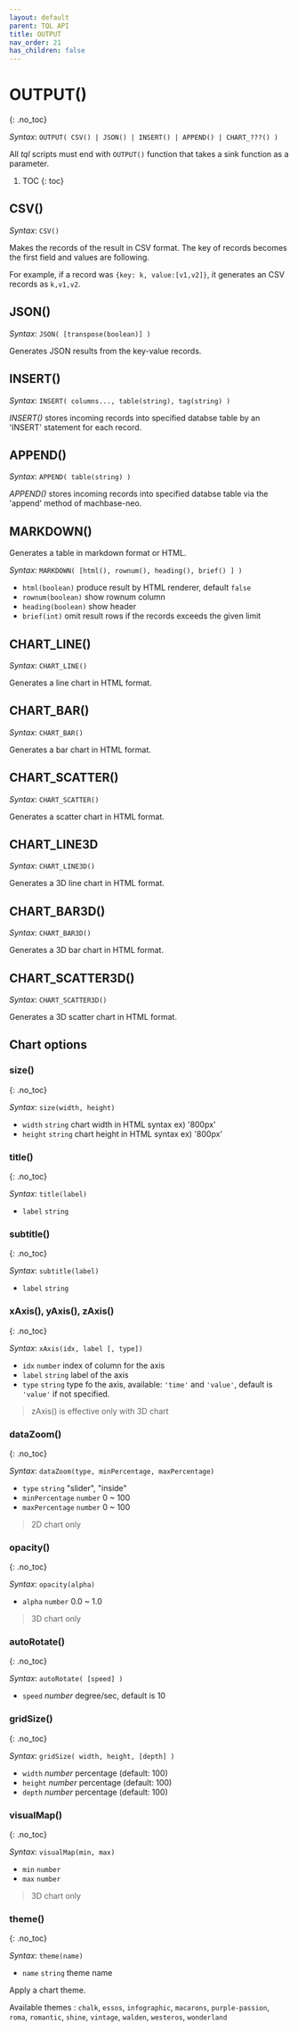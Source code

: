 ```yaml
---
layout: default
parent: TQL API
title: OUTPUT
nav_order: 21
has_children: false
---
```


# OUTPUT()
{: .no_toc}

<!-- next release
*Syntax*: `OUTPUT( CSV() | JSON() | INSERT() | APPEND() | MARKDOWN() | CHART_???() )`
-->
*Syntax*: `OUTPUT( CSV() | JSON() | INSERT() | APPEND() | CHART_???() )`

All *tql* scripts must end with `OUTPUT()` function that takes a sink function as a parameter.

1. TOC
{: toc}

## CSV()

*Syntax*: `CSV()`

Makes the records of the result in CSV format. The key of records becomes the first field and values are following.

For example, if a record was `{key: k, value:[v1,v2]}`, it generates an CSV records as `k,v1,v2`.

## JSON()

*Syntax*: `JSON( [transpose(boolean)] )`

Generates JSON results from the key-value records.

## INSERT()

*Syntax*: `INSERT( columns..., table(string), tag(string) )`

*INSERT()* stores incoming records into specified databse table by an 'INSERT' statement for each record.

## APPEND()

*Syntax*: `APPEND( table(string) )`

*APPEND()* stores incoming records into specified databse table via the 'append' method of machbase-neo.

## MARKDOWN()

Generates a table in markdown format or HTML.

*Syntax*: `MARKDOWN( [html(), rownum(), heading(), brief() ] )`

- `html(boolean)` produce result by HTML renderer, default `false`
- `rownum(boolean)` show rownum column
- `heading(boolean)` show header
- `brief(int)` omit result rows if the records exceeds the given limit

## CHART_LINE()

*Syntax*: `CHART_LINE()`

Generates a line chart in HTML format.

## CHART_BAR()

*Syntax*: `CHART_BAR()`

Generates a bar chart in HTML format.

## CHART_SCATTER()

*Syntax*: `CHART_SCATTER()`

Generates a scatter chart in HTML format.

## CHART_LINE3D

*Syntax*: `CHART_LINE3D()`

Generates a 3D line chart in HTML format.

## CHART_BAR3D()

*Syntax*: `CHART_BAR3D()`

Generates a 3D bar chart in HTML format.

## CHART_SCATTER3D()

*Syntax*: `CHART_SCATTER3D()`

Generates a 3D scatter chart in HTML format.

## Chart options

### size()
{: .no_toc}

*Syntax*: `size(width, height)`

- `width` `string` chart width in HTML syntax ex) '800px'
- `height` `string` chart height in HTML syntax ex) '800px'

### title()
{: .no_toc}

*Syntax*: `title(label)`

- `label` `string`

### subtitle()
{: .no_toc}

*Syntax*: `subtitle(label)`

- `label` `string`

### xAxis(), yAxis(), zAxis()
{: .no_toc}

*Syntax*: `xAxis(idx, label [, type])`

- `idx` `number` index of column for the axis
- `label` `string` label of the axis
- `type` `string` type fo the axis, available: `'time'` and `'value'`, default is `'value'` if not specified.

> zAxis() is effective only with 3D chart

### dataZoom()
{: .no_toc}

*Syntax*: `dataZoom(type, minPercentage, maxPercentage)`

- `type` `string` "slider", "inside"
- `minPercentage` `number` 0 ~ 100
- `maxPercentage` `number` 0 ~ 100

> 2D chart only

### opacity()
{: .no_toc}

*Syntax*: `opacity(alpha)`

- `alpha` `number` 0.0 ~ 1.0

> 3D chart only

### autoRotate()
{: .no_toc}

*Syntax*: `autoRotate( [speed] )`

- `speed` *number* degree/sec, default is 10

### gridSize()
{: .no_toc}

*Syntax*: `gridSize( width, height, [depth] )`

- `width` *number* percentage (default: 100)
- `height` *number* percentage (default: 100)
- `depth` *number* percentage (default: 100)

<!--
### showGrid() -- not working(go-echarts bug?)

*Syntax*: `showGrid(boolean)`
-->

### visualMap()
{: .no_toc}

*Syntax*: `visualMap(min, max)`

- `min` `number`
- `max` `number`

> 3D chart only

### theme()
{: .no_toc}

*Syntax*: `theme(name)`

- `name` `string` theme name

Apply a chart theme.

Available themes : `chalk`, `essos`, `infographic`, `macarons`, `purple-passion`, `roma`, `romantic`, `shine`, `vintage`, `walden`, `westeros`, `wonderland`

<!--
### assetHost()

*Syntax*: `assetHost(url)`

- `url` *string* change download url for the apache-charts assets. (default: `/web/echarts/`)

*Example)*

```
OUTPUT( CHART_LINE( assetHost('https://cdn.example.com/charts/assets/') ))
```
-->
